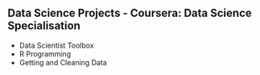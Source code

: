 ## Data Science Projects - Coursera: Data Science Specialisation

- Data Scientist Toolbox
- R Programming
- Getting and Cleaning Data
